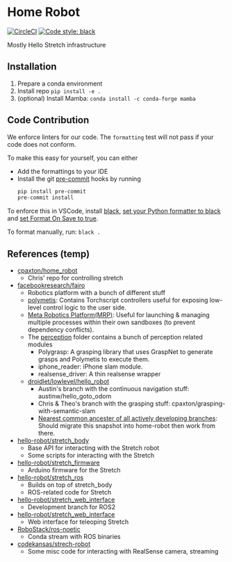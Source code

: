 # Home Robot

[![CircleCI](https://dl.circleci.com/status-badge/img/gh/facebookresearch/home-robot/tree/main.svg?style=shield&circle-token=282f21120e0b390d466913ef0c0a92f0048d52a3)](https://dl.circleci.com/status-badge/redirect/gh/facebookresearch/home-robot/tree/main)
[![Code style: black](https://img.shields.io/badge/code%20style-black-000000.svg)](https://github.com/psf/black)

Mostly Hello Stretch infrastructure

## Installation

1. Prepare a conda environment
1. Install repo `pip install -e .`
1. (optional) Install Mamba: `conda install -c conda-forge mamba`


## Code Contribution

We enforce linters for our code. The `formatting` test will not pass if your code does not conform.

To make this easy for yourself, you can either
- Add the formattings to your IDE
- Install the git [pre-commit](https://pre-commit.com/) hooks by running
    ```bash
    pip install pre-commit
    pre-commit install
    ```

To enforce this in VSCode, install [black](https://github.com/psf/black), [set your Python formatter to black](https://code.visualstudio.com/docs/python/editing#_formatting) and [set Format On Save to true](https://code.visualstudio.com/updates/v1_6#_format-on-save).

To format manually, run: `black .`

## References (temp)

- [cpaxton/home_robot](https://github.com/cpaxton/home_robot)
  - Chris' repo for controlling stretch
- [facebookresearch/fairo](https://github.com/facebookresearch/fairo)
  - Robotics platform with a bunch of different stuff
  - [polymetis](https://github.com/facebookresearch/fairo/tree/main/polymetis): Contains Torchscript controllers useful for exposing low-level control logic to the user side.
  - [Meta Robotics Platform(MRP)](https://github.com/facebookresearch/fairo/tree/main/mrp): Useful for launching & managing multiple processes within their own sandboxes (to prevent dependency conflicts).
  - The [perception](https://github.com/facebookresearch/fairo/tree/main/perception) folder contains a bunch of perception related modules
    - Polygrasp: A grasping library that uses GraspNet to generate grasps and Polymetis to execute them.
    - iphone_reader: iPhone slam module.
    - realsense_driver: A thin realsense wrapper
  - [droidlet/lowlevel/hello_robot](https://github.com/facebookresearch/fairo/tree/main/droidlet/lowlevel/hello_robot)
    - Austin's branch with the continuous navigation stuff: austinw/hello_goto_odom
    - Chris & Theo's branch with the grasping stuff: cpaxton/grasping-with-semantic-slam
    - [Nearest common ancester of all actively developing branches](https://github.com/facebookresearch/fairo/tree/c39ec9b99115596a11cb1af93a31f1045f92775e): Should migrate this snapshot into home-robot then work from there.
- [hello-robot/stretch_body](https://github.com/hello-robot/stretch_body)
  - Base API for interacting with the Stretch robot
  - Some scripts for interacting with the Stretch
- [hello-robot/stretch_firmware](https://github.com/hello-robot/stretch_firmware)
  - Arduino firmware for the Stretch
- [hello-robot/stretch_ros](https://github.com/hello-robot/stretch_ros)
  - Builds on top of stretch_body
  - ROS-related code for Stretch
- [hello-robot/stretch_web_interface](https://github.com/hello-robot/stretch_ros2)
  - Development branch for ROS2
- [hello-robot/stretch_web_interface](https://github.com/hello-robot/stretch_web_interface)
  - Web interface for teleoping Stretch
- [RoboStack/ros-noetic](https://github.com/RoboStack/ros-noetic)
  - Conda stream with ROS binaries
- [codekansas/strech-robot](https://github.com/codekansas/stretch-robot)
  - Some misc code for interacting with RealSense camera, streaming

